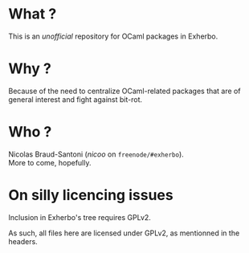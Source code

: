 # What ?
This is an *unofficial* repository for OCaml packages in Exherbo.

# Why ?
Because of the need to centralize OCaml-related packages that are of general
interest and fight against bit-rot.

# Who ?
Nicolas Braud-Santoni (*nicoo* on `freenode/#exherbo`).  
More to come, hopefully.

# On silly licencing issues
Inclusion in Exherbo's tree requires GPLv2.

As such, all files here are licensed under GPLv2, as mentionned in the headers.
